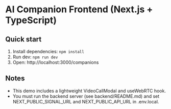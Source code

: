 # AI Companion Frontend (Next.js + TypeScript)
## Quick start
1. Install dependencies: `npm install`
2. Run dev: `npm run dev`
3. Open: http://localhost:3000/companions

## Notes
- This demo includes a lightweight VideoCallModal and useWebRTC hook.
- You must run the backend server (see backend/README.md) and set NEXT_PUBLIC_SIGNAL_URL and NEXT_PUBLIC_API_URL in .env.local.
